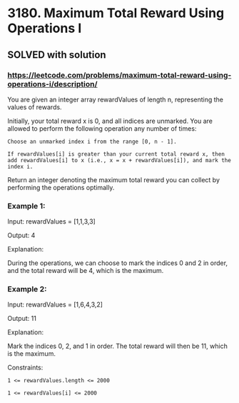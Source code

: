 # 3180. Maximum Total Reward Using Operations I

## SOLVED with solution

### https://leetcode.com/problems/maximum-total-reward-using-operations-i/description/

You are given an integer array rewardValues of length n, representing the values of rewards.



Initially, your total reward x is 0, and all indices are unmarked. You are allowed to perform the following operation any number of times:





	Choose an unmarked index i from the range [0, n - 1].

	If rewardValues[i] is greater than your current total reward x, then add rewardValues[i] to x (i.e., x = x + rewardValues[i]), and mark the index i.





Return an integer denoting the maximum total reward you can collect by performing the operations optimally.





### Example 1:





Input: rewardValues = [1,1,3,3]




Output: 4





Explanation:



During the operations, we can choose to mark the indices 0 and 2 in order, and the total reward will be 4, which is the maximum.





### Example 2:





Input: rewardValues = [1,6,4,3,2]




Output: 11





Explanation:



Mark the indices 0, 2, and 1 in order. The total reward will then be 11, which is the maximum.







Constraints:





	1 <= rewardValues.length <= 2000

	1 <= rewardValues[i] <= 2000




